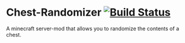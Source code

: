 Chest-Randomizer [![Build Status](https://travis-ci.org/Infuzion/Chest-Randomizer.svg?branch=master)](https://travis-ci.org/Infuzion/Chest-Randomizer)
================

A minecraft server-mod that allows you to randomize the contents of a chest.
